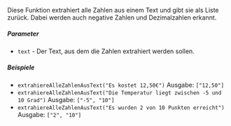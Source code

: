 Diese Funktion extrahiert alle Zahlen aus einem Text und gibt sie als Liste zurück. Dabei werden auch negative Zahlen und Dezimalzahlen erkannt.

##### Parameter
* `text` - Der Text, aus dem die Zahlen extrahiert werden sollen.

##### Beispiele
* `extrahiereAlleZahlenAusText("Es kostet 12,50€")` Ausgabe: `["12,50"]`
* `extrahiereAlleZahlenAusText("Die Temperatur liegt zwischen -5 und 10 Grad")` Ausgabe: `["-5", "10"]`
* `extrahiereAlleZahlenAusText("Es wurden 2 von 10 Punkten erreicht")` Ausgabe: `["2", "10"]`
